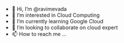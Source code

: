 - 👋 Hi, I’m @ravimevada
- 👀 I’m interested in Cloud Computing
- 🌱 I’m currently learning Google Cloud 
- 💞️ I’m looking to collaborate on cloud expert
- 📫 How to reach me ...

<!---
ravimevada/ravimevada is a ✨ special ✨ repository because its `README.md` (this file) appears on your GitHub profile.
You can click the Preview link to take a look at your changes.
--->
